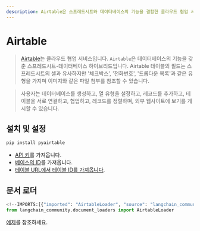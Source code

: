 ```yaml
---
description: Airtable은 스프레드시트와 데이터베이스의 기능을 결합한 클라우드 협업 서비스로, 다양한 데이터 유형을 지원합니다.
---
```


# Airtable

> [Airtable](https://en.wikipedia.org/wiki/Airtable)는 클라우드 협업 서비스입니다.
`Airtable`은 데이터베이스의 기능을 갖춘 스프레드시트-데이터베이스 하이브리드입니다.
Airtable 테이블의 필드는 스프레드시트의 셀과 유사하지만 '체크박스', '전화번호', '드롭다운 목록'과 같은 유형을 가지며 이미지와 같은 파일 첨부를 참조할 수 있습니다.

> 사용자는 데이터베이스를 생성하고, 열 유형을 설정하고, 레코드를 추가하고, 테이블을 서로 연결하고, 협업하고, 레코드를 정렬하며, 외부 웹사이트에 보기를 게시할 수 있습니다.

## 설치 및 설정

```bash
pip install pyairtable
```


* [API 키](https://support.airtable.com/docs/creating-and-using-api-keys-and-access-tokens)를 가져옵니다.
* [베이스의 ID](https://airtable.com/developers/web/api/introduction)를 가져옵니다.
* [테이블 URL에서 테이블 ID를 가져옵니다](https://www.highviewapps.com/kb/where-can-i-find-the-airtable-base-id-and-table-id/#:~:text=Both%20the%20Airtable%20Base%20ID,URL%20that%20begins%20with%20tbl).

## 문서 로더

```python
<!--IMPORTS:[{"imported": "AirtableLoader", "source": "langchain_community.document_loaders", "docs": "https://api.python.langchain.com/en/latest/document_loaders/langchain_community.document_loaders.airtable.AirtableLoader.html", "title": "Airtable"}]-->
from langchain_community.document_loaders import AirtableLoader
```


[예제](https://docs/integrations/document_loaders/airtable)를 참조하세요.